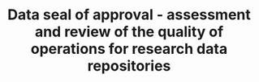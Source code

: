 ---
abstract: null
creators:
- Harmsen, Henk
date: null
document_url: https://services.phaidra.univie.ac.at/api/object/o:294160/download
grand_parent: iPRES
institutions: []
keywords:
- london
landing_page_url: https://phaidra.univie.ac.at/o:294160
language: eng
layout: publication
license: CC BY-SA 3.0 AT
notes_url: null
parent: iPRES 2008
presentation_url: null
publication_type: paper
size: 27398
source_name: iPRES
title: Data seal of approval - assessment and review of the quality of operations
  for research data repositories
year: 2008
---